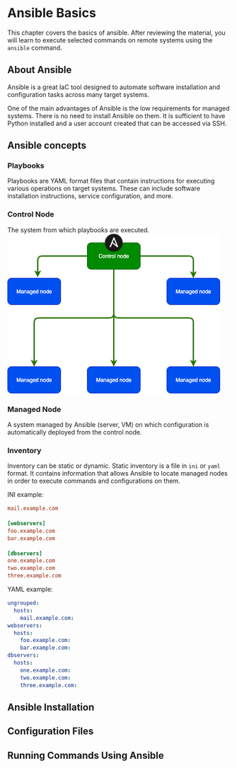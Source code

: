 # Ansible Basics

This chapter covers the basics of ansible. After reviewing the material, you will learn to execute selected commands on remote systems using the `ansible` command.

## About Ansible

Ansible is a great IaC tool designed to automate software installation and configuration tasks across many target systems.

One of the main advantages of Ansible is the low requirements for managed systems. There is no need to install Ansible on them. It is sufficient to have Python installed and a user account created that can be accessed via SSH.

## Ansible concepts

### Playbooks

Playbooks are YAML format files that contain instructions for executing various operations on target systems. These can include software installation instructions, service configuration, and more.

### Control Node

The system from which playbooks are executed.
<picture>
  <source srcset="/assets/img/ansible-diagram.png" />
  <img src="/assets/img/ansible-diagram.png" />
</picture>

### Managed Node

A system managed by Ansible (server, VM) on which configuration is automatically deployed from the control node.

### Inventory
Inventory can be static or dynamic. Static inventory is a file in `ini` or `yaml` format. It contains information that allows Ansible to locate managed nodes in order to execute commands and configurations on them.

INI example:
```ini
mail.example.com

[webservers]
foo.example.com
bar.example.com

[dbservers]
one.example.com
two.example.com
three.example.com
```

YAML example:
```yaml
ungrouped:
  hosts:
    mail.example.com:
webservers:
  hosts:
    foo.example.com:
    bar.example.com:
dbservers:
  hosts:
    one.example.com:
    two.example.com:
    three.example.com:
```

## Ansible Installation

<!--
* Wymagania control node
* Wymagania managed node
-->

## Configuration Files

## Running Commands Using Ansible

<!-- Ad-hoc tasks.
Use cases -->

<!-- https://docs.ansible.com/ansible/latest/command_guide/intro_adhoc.html#why-use-ad-hoc-commands -->

<!--
NOTATKI:

W 02-ansible playbook
* Ćwiczenia z yaml
*
-->
